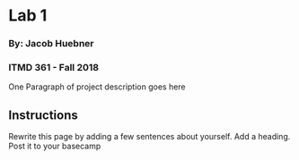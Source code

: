 # Lab 1
### By: Jacob Huebner
### ITMD 361 - Fall 2018 
One Paragraph of project description goes here

## Instructions

Rewrite this page by adding a few sentences about yourself. Add a heading. Post it to your basecamp

